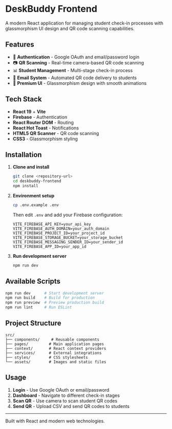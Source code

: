 # DeskBuddy Frontend

A modern React application for managing student check-in processes with glassmorphism UI design and QR code scanning capabilities.

## Features

- 🔐 **Authentication** - Google OAuth and email/password login
- 📷 **QR Scanning** - Real-time camera-based QR code scanning
- 📊 **Student Management** - Multi-stage check-in process
- 📧 **Email System** - Automated QR code delivery to students
- 🎨 **Premium UI** - Glassmorphism design with smooth animations

## Tech Stack

- **React 19** + **Vite**
- **Firebase** - Authentication
- **React Router DOM** - Routing
- **React Hot Toast** - Notifications
- **HTML5 QR Scanner** - QR code scanning
- **CSS3** - Glassmorphism styling

## Installation

1. **Clone and install**
   ```bash
   git clone <repository-url>
   cd deskbuddy-frontend
   npm install
   ```

2. **Environment setup**
   ```bash
   cp .env.example .env
   ```
   Then edit `.env` and add your Firebase configuration:
   ```env
   VITE_FIREBASE_API_KEY=your_api_key
   VITE_FIREBASE_AUTH_DOMAIN=your_auth_domain
   VITE_FIREBASE_PROJECT_ID=your_project_id
   VITE_FIREBASE_STORAGE_BUCKET=your_storage_bucket
   VITE_FIREBASE_MESSAGING_SENDER_ID=your_sender_id
   VITE_FIREBASE_APP_ID=your_app_id
   ```

3. **Run development server**
   ```bash
   npm run dev
   ```

## Available Scripts

```bash
npm run dev      # Start development server
npm run build    # Build for production
npm run preview  # Preview production build
npm run lint     # Run ESLint
```

## Project Structure

```
src/
├── components/     # Reusable components
├── pages/         # Main application pages
├── context/       # React context providers
├── services/      # External integrations
├── styles/        # CSS stylesheets
└── assets/        # Images and static files
```

## Usage

1. **Login** - Use Google OAuth or email/password
2. **Dashboard** - Navigate to different check-in stages
3. **Scan QR** - Use camera to scan student QR codes
4. **Send QR** - Upload CSV and send QR codes to students

---

Built with React and modern web technologies.
